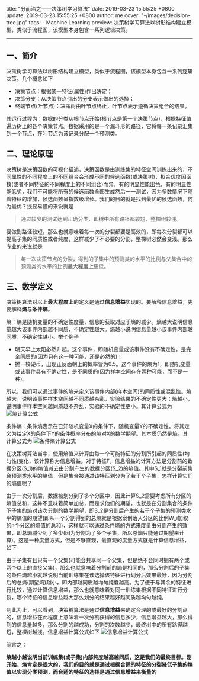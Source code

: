 title: "分而治之——决策树学习算法"
date: 2019-03-23 15:55:25 +0800
update: 2019-03-23 15:55:25 +0800
author: me
cover: "-/images/decision-tree.jpg"
tags:
    - Machine Learning
preview: 决策树学习算法以树形结构建立模型，类似于流程图，该模型本身包含一系列逻辑决策。

---

## 一、简介
决策树学习算法以树形结构建立模型，类似于流程图，该模型本身包含一系列逻辑决策。几个概念如下

+ 决策节点：根据某一特征(属性)作出决定；
+ 决策分支：从决策节点引出的分支表示做出的选择；
+ 终端节点(叶节点)：决策树由叶节点终止，叶节点表示遵循决策组合的结果。

其运行过程为：数据的分类从根节点开始(根节点是第一个决策节点)，根据特征值遍历树上的各个决策节点。数据采用的是一个漏斗形的路径，它将每一条记录汇集到一个节点，在叶节点为该记录分配一个预测类。

## 二、理论原理
决策树是决策函数的可视化描述，决策函数是由训练集的特征空间训练出来的，不同属性的不同程度上的不同组合会形成不同的候选函数(或决策树)，拟合优度因函数(或者不同特征的不同程度上的不同组合)而异，有的明显性能出色，有的明显性能低劣，我们不可能将所有的候选函数全部生成然后一一测试，因为多数情况下随着特征的增加，候选函数呈指数级增长。我们的目的就是找到最优的候选函数，何为最优？浅显易懂的来说就是

> 通过较少的测试达到正确分类，即树中所有路径都较短，整棵树较浅。

要做到路径较短，那么也就意味着每一次的分裂都要是高效的，即每次分裂都可以提高子集的同质性或者纯度，这样减少了不必要的分割，整棵树必然会变浅。那么专业的来说就是

> 每一次决策节点的分裂，得到的子集中的预测类的水平的比例与父集合中的预测类的水平的比例**最大程度上**更低。

## 三、数学定义
决策树算法对以上**最大程度上**的定义是通过**信息增益**实现的。要解释信息增益，先要解释**熵**与**条件熵**。

熵：熵是随机变量的不确定性度量，信息的获取对应于熵的减少。熵越大说明信息量越大该事件内部越不同质，不确定性越大。熵越小说明信息量越小该事件内部越同质，不确定性越小。举个例子

+ 明天早上太阳必然升起。这个事件，即随机变量或该事件没有不确定性，是完全同质的(因为只有这一种可能，还是必然的)；
+ 抛一枚硬币，出现正反面朝上的概率皆为0.5。这个事件的熵为1，即随机变量或该事件具有不确定性，是不同质的(因为样本空间存在两种可能，而不是一种)。

所以，我们可以通过事件的熵来定义该事件内部(样本空间)的同质性或混乱性。熵越大，说明该事件样本空间越不同质越杂乱，实验结果的不确定性更大；熵越小，说明事件样本空间越同质越不杂乱，实验的不确定性更小。其计算公式为
![熵计算公式](/images/article/shang.png)

条件熵：条件熵表示在已知随机变量X的条件下，随机变量Y的不确定性。将其定义为给定X的条件下Y的条件概率分布的熵对X的数学期望。其本质仍然是熵。其计算公式为
![条件熵计算公式](/images/article/tiaojianshang.png)

在决策树算法当中，使用熵值来计算由每一个可能特征的分割所引起的同质性(均匀性)变化，该计算称为信息增益。对于特征F，信息增益的计算方法是分割前的数据分区(S_1)的熵值减去由分割产生的数据分区(S_2)的熵值。其中S_1就是分裂前集合预测类水平的熵值，但是集合被通过该特征划分为了若干个子集，怎样计算它们的熵值呢？

由于一次分割后，数据被划分到了多个分区中，因此计算S_2需要考虑所有分区的熵值总和，这并不意味着简单加总，而是求他们的期望，也就是在分割集合的条件下子集的熵对该次分割的数学期望，即S_2是分割后产生的若干个子集的预测类水平的熵值的期望(即从一个分割得到的总熵就是根据案例落入分区的比例W_i加权的n个分区的熵值的总和)，这样就可以通过条件熵的方式来度量由分割产生的效果，即总熵减少到了多少(因为分割为了多个子集，所以总熵只能通过期望来计算)。这是一种度量方式，但是不够直观，最直观的度量方式就是计算信息增益，如下

由于子集有且只有一个父集(可能会共享同一个父集，但是绝不会同时拥有两个或两个以上的直接父集)，那么也就意味着分割前的熵是相同的，那么分割后的子集的条件熵越小就越说明当前训练集在该选择该特征进行划分后效果最好，因为分割后的总熵(期望熵)越小，即内部越同质越均匀纯度越高。为了便于与其余的特征进行比较，通过计算信息增益，那么也就意味着对同一训练集根据不同特征进行分裂，哪个特征的信息增益越大那么划分的结果越好越同质越均匀越纯。

到此为止，可以看到，决策树算法是通过**信息增益**来确定合理的或最好的分割点的，信息增益在此程度上意味着一次分割获得的信息多少，信息增益越大，那么得到的信息量越多，那么分割的越成功，分割的次数越少，最终树中的所有路径越短，整棵树越浅。信息增益计算公式如下
![信息增益计算公式](/images/article/information-gain.png)

简言之：

**熵越小越说明当前训练集(或子集)内部纯度越高越同质，这是我们的最终目标。刚开始，熵肯定是很大的，我们的目的就是通过根据合适的特征的分裂降低子集的熵值以实现分类预测，而合适的特征的选择是通过信息增益来衡量的**